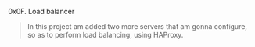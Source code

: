 0x0F. Load balancer
> In this project am added two more servers that am gonna configure, so as to perform load balancing, using HAProxy.